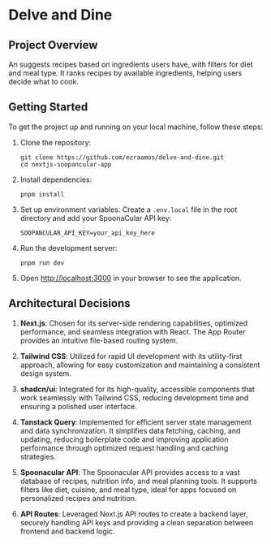 # Delve and Dine

## Project Overview

An suggests recipes based on ingredients users have, with filters for diet and meal type. It ranks recipes by available ingredients, helping users decide what to cook.

## Getting Started

To get the project up and running on your local machine, follow these steps:

1. Clone the repository:

   ```
   git clone https://github.com/ezraamos/delve-and-dine.git
   cd nextjs-soopancular-app
   ```

2. Install dependencies:

   ```
   pnpm install
   ```

3. Set up environment variables:
   Create a `.env.local` file in the root directory and add your SpoonaCular API key:

   ```
   SOOPANCULAR_API_KEY=your_api_key_here
   ```

4. Run the development server:

   ```
   pnpm run dev
   ```

5. Open [http://localhost:3000](http://localhost:3000) in your browser to see the application.

## Architectural Decisions

1. **Next.js**: Chosen for its server-side rendering capabilities, optimized performance, and seamless integration with React. The App Router provides an intuitive file-based routing system.

2. **Tailwind CSS**: Utilized for rapid UI development with its utility-first approach, allowing for easy customization and maintaining a consistent design system.

3. **shadcn/ui**: Integrated for its high-quality, accessible components that work seamlessly with Tailwind CSS, reducing development time and ensuring a polished user interface.

4. **Tanstack Query**: Implemented for efficient server state management and data synchronization. It simplifies data fetching, caching, and updating, reducing boilerplate code and improving application performance through optimized request handling and caching strategies.

5. **Spoonacular API**: The Spoonacular API provides access to a vast database of recipes, nutrition info, and meal planning tools. It supports filters like diet, cuisine, and meal type, ideal for apps focused on personalized recipes and nutrition.

6. **API Routes**: Leveraged Next.js API routes to create a backend layer, securely handling API keys and providing a clean separation between frontend and backend logic.
